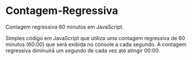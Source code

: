 # Contagem-Regressiva

Contagem regressiva 60 minutos em JavaScript.

Simples código em JavaScript que utiliza uma contagem regressiva de 60 minutos (60:00) que será exibida no console a cada segundo. 
A contagem regressiva diminuirá um segundo de cada vez até atingir 00:00.
